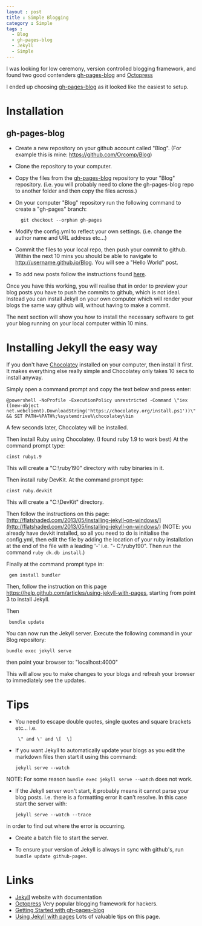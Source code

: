 ```yaml
---
layout : post
title : Simple Blogging
category : Simple
tags :
  - Blog
  - gh-pages-blog
  - Jekyll
  - Simple
---
```


I was looking for low ceremony, version controlled blogging framework, and found two good contenders [gh-pages-blog](https://github.com/thedereck/gh-pages-blog/) and [Octopress](http://octopress.org/)

I ended up choosing [gh-pages-blog](https://github.com/thedereck/gh-pages-blog/) as it looked like the easiest to setup.

# Installation

## gh-pages-blog

- Create a new repository on your github account called \"Blog\". (For example this is mine: https://github.com/Orcomp/Blog)
- Clone the repository to your computer.
- Copy the files from the [gh-pages-blog](https://github.com/thedereck/gh-pages-blog/) repository to your \"Blog\" repository. (i.e. you will probably need to clone the gh-pages-blog repo to another folder and then copy the files across.)
- On your computer \"Blog\" repository run the following command to create a \"gh-pages\" branch:


    	git checkout --orphan gh-pages


- Modify the config.yml to reflect your own settings. (i.e. change the author name and URL address etc...)
- Commit the files to your local repo, then push your commit to github. Within the next 10 mins you should be able to navigate to http://username.github.io/Blog. You will see a \"Hello World\" post.
- To add new posts follow the instructions found [here](http://thedereck.github.io/gh-pages-blog/user-manual/getting-started.html).

Once you have this working, you will realise that in order to preview your blog posts you have to push the commits to github, which is not ideal. Instead you can install Jekyll on your own computer which will render your blogs the same way github will, without having to make a commit.

The next section will show you how to install the necessary software to get your blog running on your local computer within 10 mins.

# Installing Jekyll the easy way

If you don\'t have [Chocolatey](http://chocolatey.org/) installed on your computer, then install it first. It makes everything else really simple and Chocolatey only takes 10 secs to install anyway.

Simply open a command prompt and copy the text below and press enter:

    @powershell -NoProfile -ExecutionPolicy unrestricted -Command \"iex ((new-object net.webclient).DownloadString('https://chocolatey.org/install.ps1'))\" && SET PATH=%PATH%;%systemdrive%\chocolatey\bin

A few seconds later, Chocolatey will be installed.

Then install Ruby using Chocolatey. (I found ruby 1.9 to work best)
At the command prompt type:

	cinst ruby1.9

This will create a \"C:\ruby190\" directory with ruby binaries in it.

Then install ruby DevKit.
At the command prompt type:

	cinst ruby.devkit

This will create a \"C:\DevKit\" directory.

Then follow the instructions on this page: [http://flatshaded.com/2013/05/installing-jekyll-on-windows/](http://flatshaded.com/2013/05/installing-jekyll-on-windows/) (NOTE: you already have devkit installed, so all you need to do is initialise the config.yml, then edit the file by adding the location of your ruby installation at the end of the file with a leading \'-\' i.e. \"- C:\ruby190\". Then run the command `ruby dk.db install`.)

Finally at the command prompt type in:

     gem install bundler

Then, follow the instruction on this page https://help.github.com/articles/using-jekyll-with-pages, starting from point 3 to install Jekyll.

Then

     bundle update

You can now run the Jekyll server. Execute the following command in your Blog repository:

    bundle exec jekyll serve

then point your browser to: \"localhost:4000\"

This will allow you to make changes to your blogs and refresh your browser to immediately see the updates.


# Tips

- You need to escape double quotes, single quotes and square brackets etc... i.e.

       \" and \' and \[  \]

- If you want Jekyll to automatically update your blogs as you edit the markdown files then start it using this command:

      jekyll serve --watch

NOTE: For some reason `bundle exec jekyll serve --watch` does not work.

- If the Jekyll server won\'t start, it probably means it cannot parse your blog posts. i.e. there is a formatting error it can\'t resolve. In this case start the server with:

      jekyll serve --watch --trace

in order to find out where the error is occurring.

- Create a batch file to start the server.

- To ensure your version of Jekyll is always in sync with github's, run `bundle update github-pages`.

# Links

- [Jekyll](http://jekyllrb.com/) website with documentation
- [Octopress](http://octopress.org/) Very popular blogging framework for hackers.
- [Getting Started with gh-pages-blog](http://thedereck.github.io/gh-pages-blog/user-manual/getting-started.html)
- [Using Jekyll with pages](https://help.github.com/articles/using-jekyll-with-pages) Lots of valuable tips on this page.